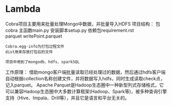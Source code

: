 # Lambda
Cobra项目主要用来批量处理Mongo中数据，并批量导入HDFS
项目结构：
    包cobra
    主函数main.py
    安装脚本setup.py
    依赖包requirement.rst	
    parquet writePoint.parquet
    
    Cobra.egg-info为打包过程文件
    dist用来存放打包后的文件
    
    项目中用到了mongodb、hdfs、sparkSQL
工作原理：
    借助mongo客户端批量读取已经处理过的数据，然后通过hdfs客户端自动根据collection名称创建文件，并将数据写入hdfs，同时生成读取check点，记入parquet。
    Apache Parquet是Hadoop生态圈中一种新型列式存储格式，它可以兼容Hadoop生态圈中大多数计算框架(Hadoop、Spark等)，被多种查询引擎支持（Hive、Impala、Drill等），并且它是语言和平台无关的。
    
